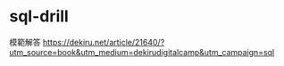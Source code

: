 # sql-drill

模範解答
https://dekiru.net/article/21640/?utm_source=book&utm_medium=dekirudigitalcamp&utm_campaign=sql
